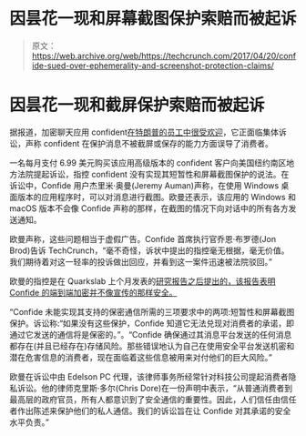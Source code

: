 # 因昙花一现和屏幕截图保护索赔而被起诉

> 原文：<https://web.archive.org/web/https://techcrunch.com/2017/04/20/confide-sued-over-ephemerality-and-screenshot-protection-claims/>

# 因昙花一现和截屏保护索赔而被起诉

据报道，加密聊天应用 confident[在特朗普的员工中很受欢迎](https://web.archive.org/web/20230117202747/https://www.cyberscoop.com/confide-favorite-app-trumps-white-house-triumph-marketing-substance/)，它正面临集体诉讼，声称 confident 在保护消息不被截屏或保存的能力方面误导了消费者。

一名每月支付 6.99 美元购买该应用高级版本的 confident 客户向美国纽约南区地方法院提起诉讼，指控 confident 没有实现其短暂性和屏幕截图保护的说法。在诉讼中，Confide 用户杰里米·奥曼(Jeremy Auman)声称，在使用 Windows 桌面版本的应用程序时，可以对消息进行截图。欧曼还表示，该应用的 Windows 和 macOS 版本不会像 Confide 声称的那样，在截图的情况下向对话中的所有各方发送通知。

欧曼声称，这些问题相当于虚假广告。Confide 首席执行官乔恩·布罗德(Jon Brod)告诉 TechCrunch，“毫不奇怪，诉状中提出的指控毫无根据，毫无价值。我们期待着对这一轻率的投诉做出回应，并看到这一案件迅速被法院驳回。”

欧曼的指控是在 Quarkslab 上个月发表的[研究报告之后提出的，该报告表明 Confide 的端到端加密并不像宣传的那样安全。](https://web.archive.org/web/20230117202747/https://techcrunch.com/2017/03/08/researchers-critique-security-in-messaging-app-confide/)

“Confide 未能实现其支持的保密通信所需的三项要求中的两项:短暂性和屏幕截图保护。诉讼称:“如果没有这些保护，Confide 知道它无法兑现对消费者的承诺，即通过它发送的通信将是保密的。”。“Confide 确保通过其消息平台发送的任何消息都存在(并且已经存在)存储风险。那些错误地认为自己在使用安全平台发送机密和潜在危害信息的消费者，现在面临着这些信息被用来对付他们的巨大风险。”

欧曼在诉讼中由 Edelson PC 代理，该律师事务所经常针对科技公司提起消费者隐私诉讼。他的律师克里斯·多尔(Chris Dore)在一份声明中表示，“从普通消费者到最高层的政府官员，所有人都意识到了安全通信的重要性。因此，人们信任由信任者作出陈述来保护他们的私人通信。我们的诉讼旨在让 Confide 对其承诺的安全水平负责。”